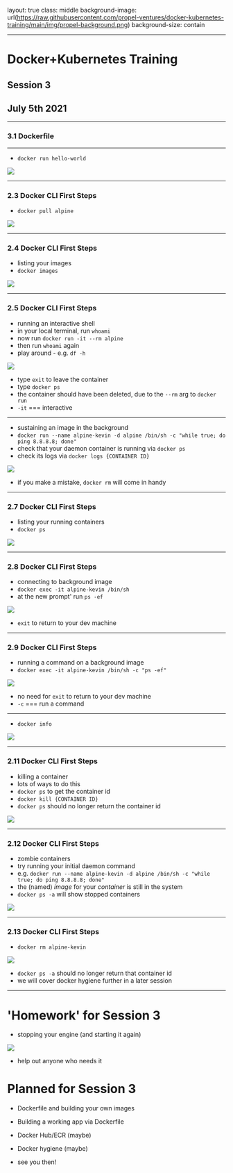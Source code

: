layout: true
class: middle
background-image: url(https://raw.githubusercontent.com/propel-ventures/docker-kubernetes-training/main/img/propel-background.png)
background-size: contain

---

# Docker+Kubernetes Training
## Session 3
## July 5th 2021

---

### 3.1 Dockerfile

---

- `docker run hello-world`

![](https://raw.githubusercontent.com/propel-ventures/docker-kubernetes-training/main/img/docker.hw.png)

---

### 2.3 Docker CLI First Steps

- `docker pull alpine`

![](https://raw.githubusercontent.com/propel-ventures/docker-kubernetes-training/main/img/docker.pa.png)

---

### 2.4 Docker CLI First Steps

- listing your images
- `docker images`

![](https://raw.githubusercontent.com/propel-ventures/docker-kubernetes-training/main/img/docker.images.png)

---

### 2.5 Docker CLI First Steps

- running an interactive shell
- in your local terminal, run `whoami`
- now run `docker run -it --rm alpine`
- then run `whoami` again
- play around - e.g. `df -h`

![](https://raw.githubusercontent.com/propel-ventures/docker-kubernetes-training/main/img/docker.run.png)

- type `exit` to leave the container
- type `docker ps`
- the container should have been deleted, due to the `--rm` arg to `docker run`
- `-it` === interactive

---

- sustaining an image in the background 
- `docker run --name alpine-kevin -d alpine /bin/sh -c "while true; do ping 8.8.8.8; done"`
- check that your daemon container is running via `docker ps`
- check its logs via `docker logs {CONTAINER ID}`

![](https://raw.githubusercontent.com/propel-ventures/docker-kubernetes-training/main/img/docker.run.d.png)

- if you make a mistake, `docker rm` will come in handy

---

### 2.7 Docker CLI First Steps

- listing your running containers
- `docker ps`

![](https://raw.githubusercontent.com/propel-ventures/docker-kubernetes-training/main/img/docker.run.ps.png)

---

### 2.8 Docker CLI First Steps

- connecting to background image
- `docker exec -it alpine-kevin /bin/sh`
- at the new prompt' run `ps -ef`

![](https://raw.githubusercontent.com/propel-ventures/docker-kubernetes-training/main/img/docker.exec.png)

- `exit` to return to your dev machine

---

### 2.9 Docker CLI First Steps

- running a command on a background image
- `docker exec -it alpine-kevin /bin/sh -c "ps -ef"`

![](https://raw.githubusercontent.com/propel-ventures/docker-kubernetes-training/main/img/docker.exec.c.png)

- no need for `exit` to return to your dev machine
- `-c` === run a command

---

- `docker info`

![](https://raw.githubusercontent.com/propel-ventures/docker-kubernetes-training/main/img/docker.info.png)

---

### 2.11 Docker CLI First Steps

- killing a container
- lots of ways to do this
- `docker ps` to get the container id
- `docker kill {CONTAINER ID}`
- `docker ps` should no longer return the container id

![](https://raw.githubusercontent.com/propel-ventures/docker-kubernetes-training/main/img/docker.kill.png)

---

### 2.12 Docker CLI First Steps

- zombie containers
- try running your initial daemon command
- e.g. `docker run --name alpine-kevin -d alpine /bin/sh -c "while true; do ping 8.8.8.8; done"`
- the (named) *image* for your *container* is still in the system
- `docker ps -a` will show stopped containers

![](https://raw.githubusercontent.com/propel-ventures/docker-kubernetes-training/main/img/docker.rm.png)

---

### 2.13 Docker CLI First Steps

- `docker rm alpine-kevin`

![](https://raw.githubusercontent.com/propel-ventures/docker-kubernetes-training/main/img/docker.rm.png)

- `docker ps -a` should no longer return that container id
- we will cover docker hygiene further in a later session

---

# 'Homework' for Session 3

- stopping your engine (and starting it again)

![](https://raw.githubusercontent.com/propel-ventures/docker-kubernetes-training/main/img/docker.dead.png)

- help out anyone who needs it

# Planned for Session 3

- Dockerfile and building your own images
- Building a working app via Dockerfile
- Docker Hub/ECR (maybe)
- Docker hygiene (maybe)

- see you then!
